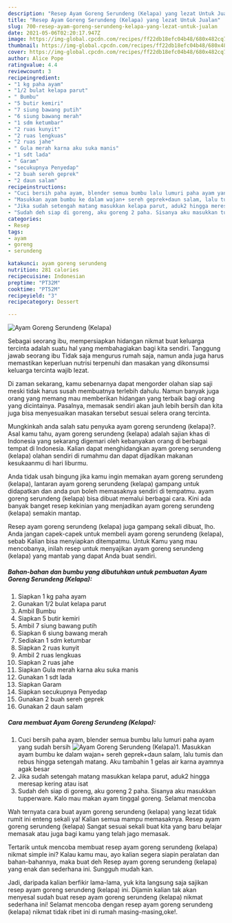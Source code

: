 ```yaml
---
description: "Resep Ayam Goreng Serundeng (Kelapa) yang lezat Untuk Jualan"
title: "Resep Ayam Goreng Serundeng (Kelapa) yang lezat Untuk Jualan"
slug: 700-resep-ayam-goreng-serundeng-kelapa-yang-lezat-untuk-jualan
date: 2021-05-06T02:20:17.947Z
image: https://img-global.cpcdn.com/recipes/ff22db18efc04b48/680x482cq70/ayam-goreng-serundeng-kelapa-foto-resep-utama.jpg
thumbnail: https://img-global.cpcdn.com/recipes/ff22db18efc04b48/680x482cq70/ayam-goreng-serundeng-kelapa-foto-resep-utama.jpg
cover: https://img-global.cpcdn.com/recipes/ff22db18efc04b48/680x482cq70/ayam-goreng-serundeng-kelapa-foto-resep-utama.jpg
author: Alice Pope
ratingvalue: 4.4
reviewcount: 3
recipeingredient:
- "1 kg paha ayam"
- "1/2 bulat kelapa parut"
- " Bumbu"
- "5 butir kemiri"
- "7 siung bawang putih"
- "6 siung bawang merah"
- "1 sdm ketumbar"
- "2 ruas kunyit"
- "2 ruas lengkuas"
- "2 ruas jahe"
- " Gula merah karna aku suka manis"
- "1 sdt lada"
- " Garam"
- "secukupnya Penyedap"
- "2 buah sereh geprek"
- "2 daun salam"
recipeinstructions:
- "Cuci bersih paha ayam, blender semua bumbu lalu lumuri paha ayam yang sudah bersih"
- "Masukkan ayam bumbu ke dalam wajan+ sereh geprek+daun salam, lalu tumis dan rebus hingga setengah matang. Aku tambahin 1 gelas air karna ayamnya agak besar"
- "Jika sudah setengah matang masukkan kelapa parut, aduk2 hingga meresap kering atau isat"
- "Sudah deh siap di goreng, aku goreng 2 paha. Sisanya aku masukkan tupperware. Kalo mau makan ayam tinggal goreng. Selamat mencoba"
categories:
- Resep
tags:
- ayam
- goreng
- serundeng

katakunci: ayam goreng serundeng 
nutrition: 281 calories
recipecuisine: Indonesian
preptime: "PT32M"
cooktime: "PT52M"
recipeyield: "3"
recipecategory: Dessert

---
```



![Ayam Goreng Serundeng (Kelapa)](https://img-global.cpcdn.com/recipes/ff22db18efc04b48/680x482cq70/ayam-goreng-serundeng-kelapa-foto-resep-utama.jpg)

Sebagai seorang ibu, mempersiapkan hidangan nikmat buat keluarga tercinta adalah suatu hal yang membahagiakan bagi kita sendiri. Tanggung jawab seorang ibu Tidak saja mengurus rumah saja, namun anda juga harus memastikan keperluan nutrisi terpenuhi dan masakan yang dikonsumsi keluarga tercinta wajib lezat.

Di zaman  sekarang, kamu sebenarnya dapat mengorder olahan siap saji meski tidak harus susah membuatnya terlebih dahulu. Namun banyak juga orang yang memang mau memberikan hidangan yang terbaik bagi orang yang dicintainya. Pasalnya, memasak sendiri akan jauh lebih bersih dan kita juga bisa menyesuaikan masakan tersebut sesuai selera orang tercinta. 



Mungkinkah anda salah satu penyuka ayam goreng serundeng (kelapa)?. Asal kamu tahu, ayam goreng serundeng (kelapa) adalah sajian khas di Indonesia yang sekarang digemari oleh kebanyakan orang di berbagai tempat di Indonesia. Kalian dapat menghidangkan ayam goreng serundeng (kelapa) olahan sendiri di rumahmu dan dapat dijadikan makanan kesukaanmu di hari liburmu.

Anda tidak usah bingung jika kamu ingin memakan ayam goreng serundeng (kelapa), lantaran ayam goreng serundeng (kelapa) gampang untuk didapatkan dan anda pun boleh memasaknya sendiri di tempatmu. ayam goreng serundeng (kelapa) bisa dibuat memalui berbagai cara. Kini ada banyak banget resep kekinian yang menjadikan ayam goreng serundeng (kelapa) semakin mantap.

Resep ayam goreng serundeng (kelapa) juga gampang sekali dibuat, lho. Anda jangan capek-capek untuk membeli ayam goreng serundeng (kelapa), sebab Kalian bisa menyiapkan ditempatmu. Untuk Kamu yang mau mencobanya, inilah resep untuk menyajikan ayam goreng serundeng (kelapa) yang mantab yang dapat Anda buat sendiri.

<!--inarticleads1-->

##### Bahan-bahan dan bumbu yang dibutuhkan untuk pembuatan Ayam Goreng Serundeng (Kelapa):

1. Siapkan 1 kg paha ayam
1. Gunakan 1/2 bulat kelapa parut
1. Ambil  Bumbu
1. Siapkan 5 butir kemiri
1. Ambil 7 siung bawang putih
1. Siapkan 6 siung bawang merah
1. Sediakan 1 sdm ketumbar
1. Siapkan 2 ruas kunyit
1. Ambil 2 ruas lengkuas
1. Siapkan 2 ruas jahe
1. Siapkan  Gula merah karna aku suka manis
1. Gunakan 1 sdt lada
1. Siapkan  Garam
1. Siapkan secukupnya Penyedap
1. Gunakan 2 buah sereh geprek
1. Gunakan 2 daun salam




<!--inarticleads2-->

##### Cara membuat Ayam Goreng Serundeng (Kelapa):

1. Cuci bersih paha ayam, blender semua bumbu lalu lumuri paha ayam yang sudah bersih
<img src="https://img-global.cpcdn.com/steps/8e344bc4736cbec4/160x128cq70/ayam-goreng-serundeng-kelapa-langkah-memasak-1-foto.jpg" alt="Ayam Goreng Serundeng (Kelapa)">1. Masukkan ayam bumbu ke dalam wajan+ sereh geprek+daun salam, lalu tumis dan rebus hingga setengah matang. Aku tambahin 1 gelas air karna ayamnya agak besar
1. Jika sudah setengah matang masukkan kelapa parut, aduk2 hingga meresap kering atau isat
1. Sudah deh siap di goreng, aku goreng 2 paha. Sisanya aku masukkan tupperware. Kalo mau makan ayam tinggal goreng. Selamat mencoba




Wah ternyata cara buat ayam goreng serundeng (kelapa) yang lezat tidak rumit ini enteng sekali ya! Kalian semua mampu memasaknya. Resep ayam goreng serundeng (kelapa) Sangat sesuai sekali buat kita yang baru belajar memasak atau juga bagi kamu yang telah jago memasak.

Tertarik untuk mencoba membuat resep ayam goreng serundeng (kelapa) nikmat simple ini? Kalau kamu mau, ayo kalian segera siapin peralatan dan bahan-bahannya, maka buat deh Resep ayam goreng serundeng (kelapa) yang enak dan sederhana ini. Sungguh mudah kan. 

Jadi, daripada kalian berfikir lama-lama, yuk kita langsung saja sajikan resep ayam goreng serundeng (kelapa) ini. Dijamin kalian tak akan menyesal sudah buat resep ayam goreng serundeng (kelapa) nikmat sederhana ini! Selamat mencoba dengan resep ayam goreng serundeng (kelapa) nikmat tidak ribet ini di rumah masing-masing,oke!.

